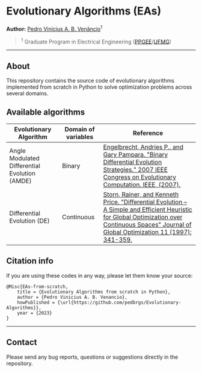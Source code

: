 # Evolutionary Algorithms (EAs)

**Author:** [Pedro Vinícius A. B. Venâncio](https://www.linkedin.com/in/pedbrgs/)<sup>1</sup> <br />

> <sup>1</sup> Graduate Program in Electrical Engineering ([PPGEE](https://www.ppgee.ufmg.br/indexi.php)/[UFMG](https://ufmg.br/international-visitors))<br />

***

## About

This repository contains the source code of evolutionary algorithms implemented from scratch in Python to solve optimization problems across several domains.

## Available algorithms

| Evolutionary Algorithm | Domain of variables | Reference |
|------|--------| --------|
| Angle Modulated Differential Evolution (AMDE) | Binary | [Engelbrecht, Andries P., and Gary Pampara. "Binary Differential Evolution Strategies." 2007 IEEE Congress on Evolutionary Computation. IEEE, (2007).](https://ieeexplore.ieee.org/abstract/document/4424711) |
| Differential Evolution (DE) | Continuous | [Storn, Rainer, and Kenneth Price. "Differential Evolution – A Simple and Efficient Heuristic for Global Optimization over Continuous Spaces" Journal of Global Optimization 11 (1997): 341-359.](https://link.springer.com/article/10.1023/a:1008202821328) |

## Citation info

If you are using these codes in any way, please let them know your source:

```
@Misc{EAs-from-scratch,
    title = {Evolutionary Algorithms from scratch in Python},
    author = {Pedro Vinicius A. B. Venancio},
    howPublished = {\url{https://github.com/pedbrgs/Evolutionary-Algorithms}},
    year = {2023}
}
```

***

## Contact
Please send any bug reports, questions or suggestions directly in the repository.
